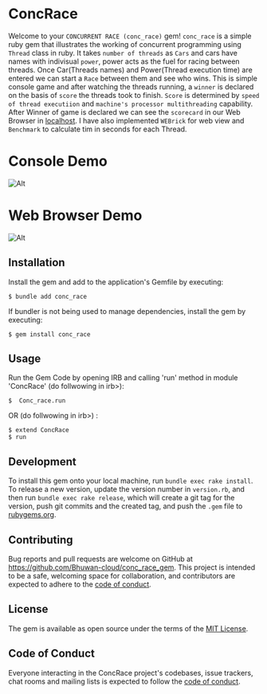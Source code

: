 # ConcRace

Welcome to your  `CONCURRENT RACE (conc_race)`  gem! 
`conc_race`  is a simple ruby gem that illustrates the working of concurrent programming using `Thread` class in ruby.
It takes `number of threads` as `Cars` and cars have names with indivisual `power`, power acts as the fuel for racing between threads. Once Car(Threads names) and Power(Thread execution time) are entered we can start a `Race` between them and see who wins. This is simple console game and after watching the threads running, a `winner` is declared on the basis of `score` the threads took to finish. `Score` is determined by `speed of thread executiion` and `machine's processor multithreading` capability. After Winner of game is declared we can see the `scorecard` in our Web Browser in [localhost](http://localhost:3000). I have also implemented `WEBrick` for web view and `Benchmark` to calculate tim in seconds for each Thread.

# Console Demo 

![Alt](https://res.cloudinary.com/bhuwan/image/upload/v1673887802/bhuwan/conc_race_concole_gr3ums.png)

# Web Browser Demo 

![Alt](https://res.cloudinary.com/bhuwan/image/upload/v1673886664/bhuwan/conc_race_web_mt15w7.png)

## Installation

Install the gem and add to the application's Gemfile by executing:

    $ bundle add conc_race

If bundler is not being used to manage dependencies, install the gem by executing:

    $ gem install conc_race

## Usage


Run the Gem Code by opening IRB and  calling 'run' method in module 'ConcRace' (do follwowing in irb>): 

    $  Conc_race.run

OR (do follwowing in irb>) :

    $ extend ConcRace 
    $ run 



## Development


To install this gem onto your local machine, run `bundle exec rake install`. To release a new version, update the version number in `version.rb`, and then run `bundle exec rake release`, which will create a git tag for the version, push git commits and the created tag, and push the `.gem` file to [rubygems.org](https://rubygems.org).

## Contributing

Bug reports and pull requests are welcome on GitHub at https://github.com/Bhuwan-cloud/conc_race_gem. This project is intended to be a safe, welcoming space for collaboration, and contributors are expected to adhere to the [code of conduct](https://github.com/Bhuwan-cloud/conc_race_gem/blob/master/CODE_OF_CONDUCT.md).

## License

The gem is available as open source under the terms of the [MIT License](https://opensource.org/licenses/MIT).

## Code of Conduct

Everyone interacting in the ConcRace project's codebases, issue trackers, chat rooms and mailing lists is expected to follow the [code of conduct]((https://github.com/Bhuwan-cloud/conc_race_gem/blob/master/CODE_OF_CONDUCT.md)).
